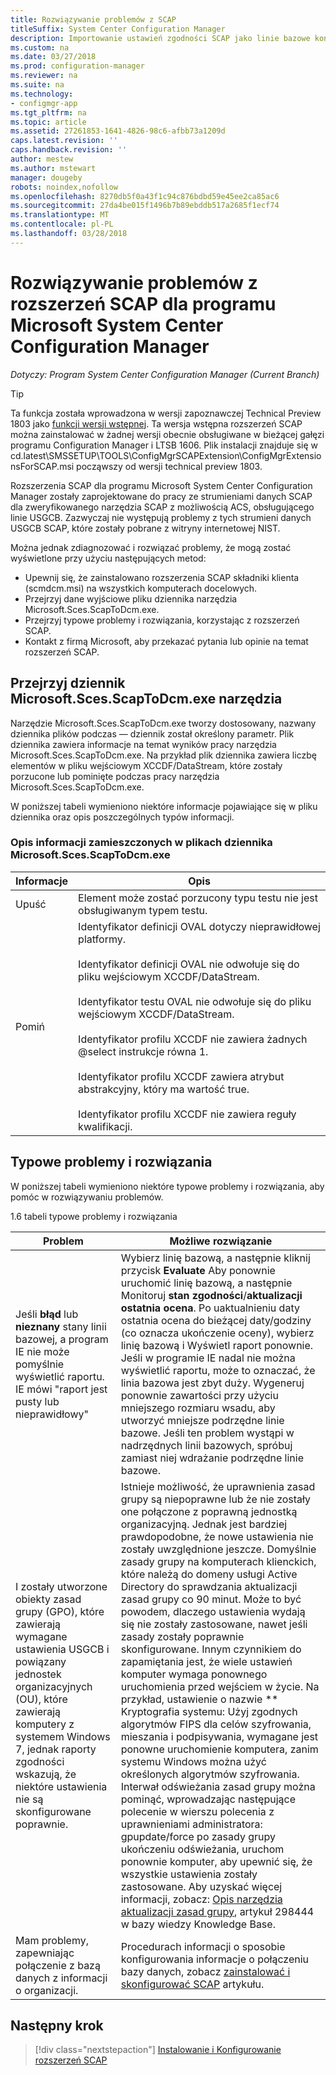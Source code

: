 ```yaml
---
title: Rozwiązywanie problemów z SCAP
titleSuffix: System Center Configuration Manager
description: Importowanie ustawień zgodności SCAP jako linie bazowe konfiguracji i eksportowanie wyników
ms.custom: na
ms.date: 03/27/2018
ms.prod: configuration-manager
ms.reviewer: na
ms.suite: na
ms.technology:
- configmgr-app
ms.tgt_pltfrm: na
ms.topic: article
ms.assetid: 27261853-1641-4826-98c6-afbb73a1209d
caps.latest.revision: ''
caps.handback.revision: ''
author: mestew
ms.author: mstewart
manager: dougeby
robots: noindex,nofollow
ms.openlocfilehash: 8270db5f0a43f1c94c876bdbd59e45ee2ca85ac6
ms.sourcegitcommit: 27da4be015f1496b7b89ebddb517a2685f1ecf74
ms.translationtype: MT
ms.contentlocale: pl-PL
ms.lasthandoff: 03/28/2018
---
```

# <a name="troubleshoot-the-scap-extensions-for-microsoft-system-center-configuration-manager"></a>Rozwiązywanie problemów z rozszerzeń SCAP dla programu Microsoft System Center Configuration Manager

*Dotyczy: Program System Center Configuration Manager (Current Branch)*

> [!Tip]  
> Ta funkcja została wprowadzona w wersji zapoznawczej Technical Preview 1803 jako [funkcji wersji wstępnej](/sccm/core/servers/manage/pre-release-features). Ta wersja wstępna rozszerzeń SCAP można zainstalować w żadnej wersji obecnie obsługiwane w bieżącej gałęzi programu Configuration Manager i LTSB 1606. Plik instalacji znajduje się w cd.latest\SMSSETUP\TOOLS\ConfigMgrSCAPExtension\ConfigMgrExtensionsForSCAP.msi począwszy od wersji technical preview 1803. 

Rozszerzenia SCAP dla programu Microsoft System Center Configuration Manager zostały zaprojektowane do pracy ze strumieniami danych SCAP dla zweryfikowanego narzędzia SCAP z możliwością ACS, obsługującego linie USGCB. Zazwyczaj nie występują problemy z tych strumieni danych USGCB SCAP, które zostały pobrane z witryny internetowej NIST.

Można jednak zdiagnozować i rozwiązać problemy, że mogą zostać wyświetlone przy użyciu następujących metod:

- Upewnij się, że zainstalowano rozszerzenia SCAP składniki klienta (scmdcm.msi) na wszystkich komputerach docelowych.
- Przejrzyj dane wyjściowe pliku dziennika narzędzia Microsoft.Sces.ScapToDcm.exe.
- Przejrzyj typowe problemy i rozwiązania, korzystając z rozszerzeń SCAP.
- Kontakt z firmą Microsoft, aby przekazać pytania lub opinie na temat rozszerzeń SCAP.



## <a name="review-microsoftscesscaptodcmexe-tool-log"></a>Przejrzyj dziennik Microsoft.Sces.ScapToDcm.exe narzędzia

Narzędzie Microsoft.Sces.ScapToDcm.exe tworzy dostosowany, nazwany dziennika plików podczas — dziennik został określony parametr. Plik dziennika zawiera informacje na temat wyników pracy narzędzia Microsoft.Sces.ScapToDcm.exe. Na przykład plik dziennika zawiera liczbę elementów w pliku wejściowym XCCDF/DataStream, które zostały porzucone lub pominięte podczas pracy narzędzia Microsoft.Sces.ScapToDcm.exe.

W poniższej tabeli wymieniono niektóre informacje pojawiające się w pliku dziennika oraz opis poszczególnych typów informacji.

### <a name="description-of-information-found-in-microsoftscesscaptodcmexe-log-files"></a>Opis informacji zamieszczonych w plikach dziennika Microsoft.Sces.ScapToDcm.exe

| Informacje | Opis |
| --- | --- |
| Upuść | Element może zostać porzucony typu testu nie jest obsługiwanym typem testu. |
| Pomiń |Identyfikator definicji OVAL dotyczy nieprawidłowej platformy. </br> </br> Identyfikator definicji OVAL nie odwołuje się do pliku wejściowym XCCDF/DataStream.</br> </br> Identyfikator testu OVAL nie odwołuje się do pliku wejściowym XCCDF/DataStream. </br> </br> Identyfikator profilu XCCDF nie zawiera żadnych @select instrukcje równa 1. </br> </br> Identyfikator profilu XCCDF zawiera atrybut abstrakcyjny, który ma wartość true. </br> </br> Identyfikator profilu XCCDF nie zawiera reguły kwalifikacji.|

## <a name="common-problems-and-solutions"></a>Typowe problemy i rozwiązania

W poniższej tabeli wymieniono niektóre typowe problemy i rozwiązania, aby pomóc w rozwiązywaniu problemów.

1.6 tabeli typowe problemy i rozwiązania

| Problem | Możliwe rozwiązanie |
| --- | --- |
| Jeśli **błąd** lub **nieznany** stany linii bazowej, a program IE nie może pomyślnie wyświetlić raportu. IE mówi &quot;raport jest pusty lub nieprawidłowy&quot; | Wybierz linię bazową, a następnie kliknij przycisk **Evaluate** Aby ponownie uruchomić linię bazową, a następnie Monitoruj **stan zgodności**/**aktualizacji ostatnia ocena**. Po uaktualnieniu daty ostatnia ocena do bieżącej daty/godziny (co oznacza ukończenie oceny), wybierz linię bazową i Wyświetl raport ponownie. Jeśli w programie IE nadal nie można wyświetlić raportu, może to oznaczać, że linia bazowa jest zbyt duży. Wygeneruj ponownie zawartości przy użyciu mniejszego rozmiaru wsadu, aby utworzyć mniejsze podrzędne linie bazowe. Jeśli ten problem wystąpi w nadrzędnych linii bazowych, spróbuj zamiast niej wdrażanie podrzędne linie bazowe. |
| I zostały utworzone obiekty zasad grupy (GPO), które zawierają wymagane ustawienia USGCB i powiązany jednostek organizacyjnych (OU), które zawierają komputery z systemem Windows 7, jednak raporty zgodności wskazują, że niektóre ustawienia nie są skonfigurowane poprawnie. | Istnieje możliwość, że uprawnienia zasad grupy są niepoprawne lub że nie zostały one połączone z poprawną jednostką organizacyjną. Jednak jest bardziej prawdopodobne, że nowe ustawienia nie zostały uwzględnione jeszcze. Domyślnie zasady grupy na komputerach klienckich, które należą do domeny usługi Active Directory do sprawdzania aktualizacji zasad grupy co 90 minut. Może to być powodem, dlaczego ustawienia wydają się nie zostały zastosowane, nawet jeśli zasady zostały poprawnie skonfigurowane. Innym czynnikiem do zapamiętania jest, że wiele ustawień komputer wymaga ponownego uruchomienia przed wejściem w życie. Na przykład, ustawienie o nazwie ** Kryptografia systemu: Użyj zgodnych algorytmów FIPS dla celów szyfrowania, mieszania i podpisywania, wymagane jest ponowne uruchomienie komputera, zanim systemu Windows można użyć określonych algorytmów szyfrowania. Interwał odświeżania zasad grupy można pominąć, wprowadzając następujące polecenie w wierszu polecenia z uprawnieniami administratora: gpupdate/force po zasady grupy ukończeniu odświeżania, uruchom ponownie komputer, aby upewnić się, że wszystkie ustawienia zostały zastosowane. Aby uzyskać więcej informacji, zobacz: [Opis narzędzia aktualizacji zasad grupy](http://support.microsoft.com/kb/298444), artykuł 298444 w bazy wiedzy Knowledge Base. |
| Mam problemy, zapewniając połączenie z bazą danych z informacji o organizacji. | Procedurach informacji o sposobie konfigurowania informacje o połączeniu bazy danych, zobacz [zainstalować i skonfigurować SCAP](/sccm/compliance/plan-design/scap/install-configure-scap) artykułu. 

## <a name="next-step"></a>Następny krok
> [!div class="nextstepaction"]
> [Instalowanie i Konfigurowanie rozszerzeń SCAP](/sccm/compliance/plan-design/scap/install-configure-scap)
